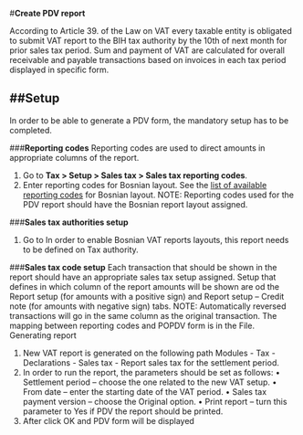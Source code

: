 #**Create PDV report**

According to Article 39. of the Law on VAT every taxable entity is obligated to submit VAT report to the BIH tax authority by the 10th of next month for prior sales tax period. Sum and payment of VAT are calculated for overall receivable and payable transactions based on invoices in each tax period displayed in specific form.

##**Setup**
---
In order to be able to generate a PDV form, the mandatory setup has to be completed.

###**Reporting codes**
Reporting codes are used to direct amounts in appropriate columns of the report.
1. Go to **Tax > Setup > Sales tax > Sales tax reporting codes**.
2. Enter reporting codes for Bosnian layout. See the [list of available reporting codes](/Help/Core-Localization/VAT-reporting-for-BIH/KIF-and-KUF-report) for Bosnian layout.
NOTE: Reporting codes used for the PDV report should have the Bosnian report layout assigned.

###**Sales tax authorities setup**
1. Go to In order to enable Bosnian VAT reports layouts, this report needs to be defined on Tax authority.

###**Sales tax code setup**
Each transaction that should be shown in the report should have an appropriate sales tax setup assigned. Setup that defines in which column of the report amounts will be shown are od the Report setup (for amounts with a positive sign) and Report setup – Credit note (for amounts with negative sign) tabs.
NOTE: Automatically reversed transactions will go in the same column as the original transaction. The mapping between reporting codes and POPDV form is in the File.
Generating report
1.	New VAT report is generated on the following path Modules - Tax - Declarations - Sales tax - Report sales tax for the settlement period.
2.	In order to run the report, the parameters should be set as follows:
•	Settlement period – choose the one related to the new VAT setup.
•	From date – enter the starting date of the VAT period.
•	Sales tax payment version – choose the Original option.
•	Print report – turn this parameter to Yes if PDV the report should be printed.
3.	After click OK and PDV form will be displayed
